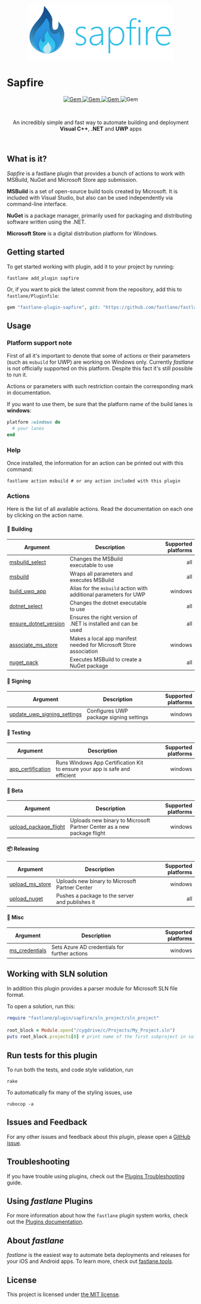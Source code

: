 <p align="center">
    <a href="#">
        <img src="https://raw.githubusercontent.com/CheeryLee/fastlane-plugin-sapfire/master/assets/sapfire_logo.png" height="150" />
    </a>
</p>

# Sapfire

<p align="center">
<a href="https://opensource.org/licenses/MIT">
  <img alt="Gem" src="https://img.shields.io/badge/License-MIT-yellow.svg">
</a>
<a href="https://github.com/CheeryLee/fastlane-plugin-sapfire/releases">
  <img alt="Gem" src="https://img.shields.io/github/v/release/CheeryLee/fastlane-plugin-sapfire?display_name=tag">
</a>
<a href="https://rubygems.org/gems/fastlane-plugin-sapfire">
  <img alt="Gem" src="https://badge.fury.io/rb/fastlane-plugin-sapfire.svg">
</a>
<img alt="Gem" src="https://img.shields.io/gem/dt/fastlane-plugin-sapfire">
</p>

<br/>
<p align="center">An incredibly simple and fast way to automate building and deployment <b>Visual C++</b>, <b>.NET</b> and <b>UWP</b> apps</p>
<br/>

## What is it?
_Sapfire_ is a fastlane plugin that provides a bunch of actions to work with MSBuild, NuGet and Microsoft Store app submission.

**MSBuild** is a set of open-source build tools created by Microsoft. It is included with Visual Studio,
but also can be used independently via command-line interface.

**NuGet** is a package manager,  primarily used for packaging and distributing software written using the .NET.

**Microsoft Store** is a digital distribution platform for Windows.

## Getting started
To get started working with plugin, add it to your project by running:
```shell
fastlane add_plugin sapfire
```
Or, if you want to pick the latest commit from the repository, add this to `fastlane/Pluginfile`:
```ruby
gem "fastlane-plugin-sapfire", git: "https://github.com/fastlane/fastlane-plugin-sapfire.git" 
```

## Usage
### Platform support note
First of all it's important to denote that some of actions or their parameters (such as `msbuild` for UWP) are working
on Windows only. Currently _fastlane_ is not officially supported on this platform. Despite this fact it's still possible to run it.

Actions or parameters with such restriction contain the corresponding mark in documentation.

If you want to use them, be sure that the platform name of the build lanes is **windows**:
```ruby
platform :windows do
  # your lanes
end
```

### Help
Once installed, the information for an action can be printed out with this command:
```shell
fastlane action msbuild # or any action included with this plugin
```

### Actions
Here is the list of all available actions. Read the documentation on each one by clicking on the action name.

#### 🔨 Building

| Argument                                                       | Description                                                       | Supported platforms |
|----------------------------------------------------------------|-------------------------------------------------------------------|--------------------:|
| [msbuild_select](docs/actions/msbuild_select.md)               | Changes the MSBuild executable to use                             |                 all |
| [msbuild](docs/actions/msbuild.md)                             | Wraps all parameters and executes MSBuild                         |                 all |
| [build_uwp_app](docs/actions/build_uwp_app.md)                 | Alias for the `msbuild` action with additional parameters for UWP |             windows |
| [dotnet_select](docs/actions/dotnet_select.md)                 | Changes the dotnet executable to use                              |                 all |
| [ensure_dotnet_version](docs/actions/ensure_dotnet_version.md) | Ensures the right version of .NET is installed and can be used    |                 all |
| [associate_ms_store](docs/actions/associate_ms_store.md)       | Makes a local app manifest needed for Microsoft Store association |             windows |
| [nuget_pack](docs/actions/nuget_pack.md)                       | Executes MSBuild to create a NuGet package                        |                 all |

#### 🔑 Signing

| Argument                                                                   | Description                             | Supported platforms |
|----------------------------------------------------------------------------|-----------------------------------------|--------------------:|
| [update_uwp_signing_settings](docs/actions/update_uwp_signing_settings.md) | Configures UWP package signing settings |             windows |

#### 🔧 Testing

| Argument                                               | Description                                                                 | Supported platforms |
|--------------------------------------------------------|-----------------------------------------------------------------------------|--------------------:|
| [app_certification](docs/actions/app_certification.md) | Runs Windows App Certification Kit to ensure your app is safe and efficient |             windows |

#### 🐛 Beta

| Argument                                                       | Description                                                            | Supported platforms |
|----------------------------------------------------------------|------------------------------------------------------------------------|--------------------:|
| [upload_package_flight](docs/actions/upload_package_flight.md) | Uploads new binary to Microsoft Partner Center as a new package flight |             windows |

#### 📦 Releasing

| Argument                                           | Description                                     | Supported platforms |
|----------------------------------------------------|-------------------------------------------------|--------------------:|
| [upload_ms_store](docs/actions/upload_ms_store.md) | Uploads new binary to Microsoft Partner Center  |             windows |
| [upload_nuget](docs/actions/upload_nuget.md)       | Pushes a package to the server and publishes it |                 all |

#### 🔆 Misc

| Argument                                         | Description                                   | Supported platforms |
|--------------------------------------------------|-----------------------------------------------|--------------------:|
| [ms_credentials](docs/actions/ms_credentials.md) | Sets Azure AD credentials for further actions |             windows |


## Working with SLN solution
In addition this plugin provides a parser module for Microsoft SLN file format.

To open a solution, run this:

```ruby
require "fastlane/plugin/sapfire/sln_project/sln_project"

root_block = Module.open("/cygdrive/c/Projects/My_Project.sln")
puts root_block.projects[0] # print name of the first subproject in solution
```

## Run tests for this plugin

To run both the tests, and code style validation, run

```shell
rake
```

To automatically fix many of the styling issues, use
```shell
rubocop -a
```

## Issues and Feedback

For any other issues and feedback about this plugin, please open a [GitHub issue](https://github.com/CheeryLee/fastlane-plugin-sapfire/issues).

## Troubleshooting

If you have trouble using plugins, check out the [Plugins Troubleshooting](https://docs.fastlane.tools/plugins/plugins-troubleshooting/) guide.

## Using _fastlane_ Plugins

For more information about how the `fastlane` plugin system works, check out the [Plugins documentation](https://docs.fastlane.tools/plugins/create-plugin/).

## About _fastlane_

_fastlane_ is the easiest way to automate beta deployments and releases for your iOS and Android apps. To learn more, check out [fastlane.tools](https://fastlane.tools).

## License
This project is licensed under [the MIT license](LICENSE).